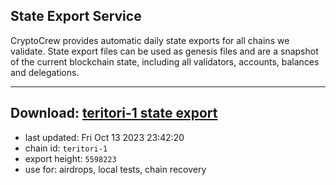 ## State Export Service
CryptoCrew provides automatic daily state exports for all chains we validate. State export files can be used as genesis files and are a snapshot of the current blockchain state, including all validators, accounts, balances and delegations.

---
**Download: [teritori-1 state export](https://dl.ccvalidators.com/SERVICE/teritori/teritori-1_export_5598223.json)**
---

- last updated: Fri Oct 13 2023 23:42:20
- chain id: `teritori-1`
- export height: `5598223`
- use for: airdrops, local tests, chain recovery
